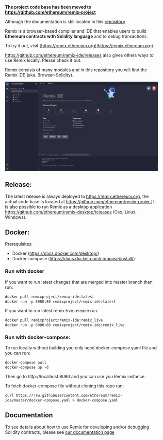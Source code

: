 **The project code base has been moved to https://github.com/ethereum/remix-project**

Although the documentation is still located in this [repository](https://remix-ide.readthedocs.io/en/latest/)

Remix is a browser-based compiler and IDE that enables users to build **Ethereum contracts with Solidity language** and to debug transactions.

To try it out, visit [https://remix.ethereum.org](https://remix.ethereum.org).

https://github.com/ethereum/remix-ide/releases also gives others ways to use Remix locally. Please check it out.

Remix consists of many modules and in this repository you will find the Remix IDE (aka. Browser-Solidity).

![Remix screenshot](https://github.com/ethereum/remix-ide/raw/master/remix_screenshot.png)

## Release:

The latest release is always deployed to https://remix.ethereum.org, the actual code base is located at https://github.com/ethereum/remix-project
It is also possible to run Remix as a desktop application https://github.com/ethereum/remix-desktop/releases (Osx, Linux, Windows).

## Docker:

Prerequisites: 
* Docker (https://docs.docker.com/desktop/)
* Docker-compose (https://docs.docker.com/compose/install/)

### Run with docker

If you want to run latest changes that are merged into master branch then run:

```
docker pull remixproject/remix-ide:latest
docker run -p 8080:80 remixproject/remix-ide:latest
```

If you want to run latest remix-live release run.
```
docker pull remixproject/remix-ide:remix_live
docker run -p 8080:80 remixproject/remix-ide:remix_live
```

### Run with docker-compose:

To run locally without building you only need docker-compose.yaml file and you can run:

```
docker-compose pull
docker-compose up -d
```

Then go to http://localhost:8080 and you can use you Remix instance.

To fetch docker-compose file without cloning this repo run:
```
curl https://raw.githubusercontent.com/ethereum/remix-ide/master/docker-compose.yaml > docker-compose.yaml
```

## Documentation

To see details about how to use Remix for developing and/or debugging Solidity contracts, please see [our documentation page](https://remix-ide.readthedocs.io/en/latest/)
